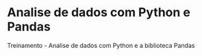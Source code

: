 # Analise de dados com Python e Pandas
Treinamento - Analise de dados com Python e a biblioteca Pandas 

